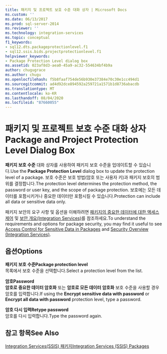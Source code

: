```yaml
---
title: 패키지 및 프로젝트 보호 수준 대화 상자 | Microsoft Docs
ms.custom: ''
ms.date: 06/13/2017
ms.prod: sql-server-2014
ms.reviewer: ''
ms.technology: integration-services
ms.topic: conceptual
f1_keywords:
- sql12.dts.packageprotectionlevel.f1
- sql12.ssis.bids.projectprotectionlevel.f1
helpviewer_keywords:
- Package Protection Level dialog box
ms.assetid: 023af8d3-aea0-45a9-ac32-554634bf4b9a
author: chugugrace
ms.author: chugu
ms.openlocfilehash: f5b8faaf754de56b930e37384e70c30e1cc494d1
ms.sourcegitcommit: ad4d92dce894592a259721a1571b1d8736abacdb
ms.translationtype: MT
ms.contentlocale: ko-KR
ms.lasthandoff: 08/04/2020
ms.locfileid: "87660055"
---
```

# <a name="package-and-project-protection-level-dialog-box"></a><span data-ttu-id="d79a5-102">패키지 및 프로젝트 보호 수준 대화 상자</span><span class="sxs-lookup"><span data-stu-id="d79a5-102">Package and Project Protection Level Dialog Box</span></span>
  <span data-ttu-id="d79a5-103">**패키지 보호 수준** 대화 상자를 사용하여 패키지 보호 수준을 업데이트할 수 있습니다.</span><span class="sxs-lookup"><span data-stu-id="d79a5-103">Use the **Package Protection Level** dialog box to update the protection level of a package.</span></span> <span data-ttu-id="d79a5-104">보호 수준은 보호 방법(암호 또는 사용자 키)과 패키지 보호의 범위를 결정합니다.</span><span class="sxs-lookup"><span data-stu-id="d79a5-104">The protection level determines the protection method, the password or user key, and the scope of package protection.</span></span> <span data-ttu-id="d79a5-105">보호에는 모든 데이터를 포함시키거나 중요한 데이터만 포함시킬 수 있습니다.</span><span class="sxs-lookup"><span data-stu-id="d79a5-105">Protection can include all data or sensitive data only.</span></span>  
  
 <span data-ttu-id="d79a5-106">패키지 보안의 요구 사항 및 옵션을 이해하려면 [패키지의 중요한 데이터에 대한 액세스 제어](security/access-control-for-sensitive-data-in-packages.md) 및 [보안 개요&#40;Integration Services&#41;](security/security-overview-integration-services.md)를 참조하세요.</span><span class="sxs-lookup"><span data-stu-id="d79a5-106">To understand the requirements and options for package security, you may find it useful to see [Access Control for Sensitive Data in Packages](security/access-control-for-sensitive-data-in-packages.md) and [Security Overview &#40;Integration Services&#41;](security/security-overview-integration-services.md).</span></span>  
  
## <a name="options"></a><span data-ttu-id="d79a5-107">옵션</span><span class="sxs-lookup"><span data-stu-id="d79a5-107">Options</span></span>  
 <span data-ttu-id="d79a5-108">**패키지 보호 수준**</span><span class="sxs-lookup"><span data-stu-id="d79a5-108">**Package protection level**</span></span>  
 <span data-ttu-id="d79a5-109">목록에서 보호 수준을 선택합니다.</span><span class="sxs-lookup"><span data-stu-id="d79a5-109">Select a protection level from the list.</span></span>  
  
 <span data-ttu-id="d79a5-110">**암호**</span><span class="sxs-lookup"><span data-stu-id="d79a5-110">**Password**</span></span>  
 <span data-ttu-id="d79a5-111">**암호로 중요한 데이터 암호화** 또는 **암호로 모든 데이터 암호화** 보호 수준을 사용할 경우 암호를 입력합니다.</span><span class="sxs-lookup"><span data-stu-id="d79a5-111">If using the **Encrypt sensitive data with password** or **Encrypt all data with password** protection level, type a password.</span></span>  
  
 <span data-ttu-id="d79a5-112">**암호 다시 입력**</span><span class="sxs-lookup"><span data-stu-id="d79a5-112">**Retype password**</span></span>  
 <span data-ttu-id="d79a5-113">암호를 다시 입력합니다.</span><span class="sxs-lookup"><span data-stu-id="d79a5-113">Type the password again.</span></span>  
  
## <a name="see-also"></a><span data-ttu-id="d79a5-114">참고 항목</span><span class="sxs-lookup"><span data-stu-id="d79a5-114">See Also</span></span>  
 [<span data-ttu-id="d79a5-115">Integration Services&#40;SSIS&#41; 패키지</span><span class="sxs-lookup"><span data-stu-id="d79a5-115">Integration Services &#40;SSIS&#41; Packages</span></span>](../../2014/integration-services/integration-services-ssis-packages.md)  
  
  
